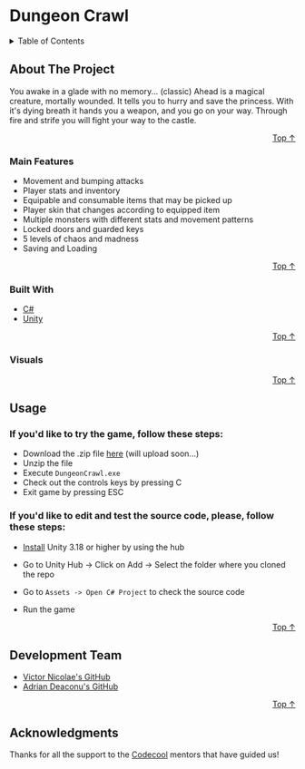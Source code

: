 <div id="top"></div>

# Dungeon Crawl

<!-- TABLE OF CONTENTS -->
<details>
  <summary>Table of Contents</summary>
  <ol>
    <li>
      <a href="#about-the-project">About The Project</a>
      <ul>
        <li><a href="#main-features">Main Features</a></li>
        <li><a href="#built-with">Built With</a></li>
        <li><a href="#visuals">Visuals</a></li>
      </ul>
    </li>
    <li><a href="#usage">Usage</a></li>
    <li><a href="#development-team">Development Team</a></li>
    <li><a href="#acknowledgments">Acknowledgments</a></li>
  </ol>
</details>



<!-- ABOUT THE PROJECT -->
## About The Project


You awake in a glade with no memory... (classic)
Ahead is a magical creature, mortally wounded. It tells you to hurry and save the princess. With it's dying breath it hands you a weapon, and you go on your way.
Through fire and strife you will fight your way to the castle.

<p align="right"><a href="#top">Top ↑</a></p>


### Main Features

- Movement and bumping attacks
- Player stats and inventory
- Equipable and consumable items that may be picked up
- Player skin that changes according to equipped item
- Multiple monsters with different stats and movement patterns
- Locked doors and guarded keys
- 5 levels of chaos and madness
- Saving and Loading

<p align="right"><a href="#top">Top ↑</a></p>

### Built With

* [C#][C#]
* [Unity][unity]


<p align="right"><a href="#top">Top ↑</a></p>



### Visuals



<p align="right"><a href="#top">Top ↑</a></p>


<!-- USAGE EXAMPLES -->
## Usage

### If you'd like to try the game, follow these steps:

- Download the .zip file [here][download-app] (will upload soon...)
- Unzip the file
- Execute `DungeonCrawl.exe`
- Check out the controls keys by pressing C
- Exit game by pressing ESC

### If you'd like to edit and test the source code, please, follow these steps:

- [Install][unity-install] Unity  3.18 or higher by using the hub

- Go to Unity Hub -> Click on Add -> Select the folder where you cloned the repo

- Go to `Assets -> Open C# Project` to check the source code

- Run the game 

<p align="right"><a href="#top">Top ↑</a></p>


## Development Team

* [Victor Nicolae's GitHub][victor-nicolae]
* [Adrian Deaconu's GitHub][adrian-deaconu]

<p align="right"><a href="#top">Top ↑</a></p>

<!-- ACKNOWLEDGMENTS -->
## Acknowledgments

Thanks for all the support to the [Codecool][codecool] mentors that have guided us!

<div id="top"></div>

<!-- MARKDOWN LINKS & IMAGES -->
[unity]: https://unity.com/
[C#]: https://docs.microsoft.com/en-us/dotnet/csharp/
[unity-install]: https://docs.unity3d.com/2018.3/Documentation/Manual/GettingStartedInstallingHub.html
[download-app]: https://drive.google.com

[visual-studio]: https://visualstudio.microsoft.com/

[victor-nicolae]: https://github.com/red-victor
[adrian-deaconu]: https://github.com/AdiDD

[codecool]: https://codecool.com/en/
